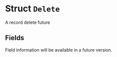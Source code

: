 # Struct `Delete`

A record delete future

## Fields

Field information will be available in a future version.

